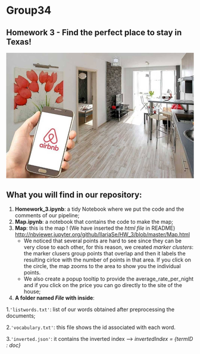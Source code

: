 # Group34
## Homework 3 - Find the perfect place to stay in Texas!
![alt text](https://github.com/IlariaSe/HW_3/blob/master/airbnb.jpg)
## What you will find in our repository:
1. **Homework_3.ipynb**: a tidy Notebook where we put the code and the comments of our pipeline;
2. **Map.ipynb**: a notebook that contains the code to make the map;
3. **Map**: this is the map ! (We have inserted the *html file* in README) http://nbviewer.jupyter.org/github/IlariaSe/HW_3/blob/master/Map.html
    * We noticed that several points are hard to see since they can be very close to each other, for this reason, we created *marker clusters*: the marker clusers group points that overlap and then it labels the resulting cirlce with the number of points in that area. If you click on the circle, the map zooms to the area to show you the individual points.
    * We also create a popup tooltip to provide the average_rate_per_night and if you click on the price you can go directly to the site of the house;
4. **A folder named *File* with inside**: 
  
  1.`'listwords.txt'`: list of our words obtained after preprocessing the documents;
  
  2.`'vocabulary.txt'`: this file shows the id associated with each word.
  
  3.`'inverted.json'`: it contains the inverted index --> *invertedIndex = {termID : doc}*
